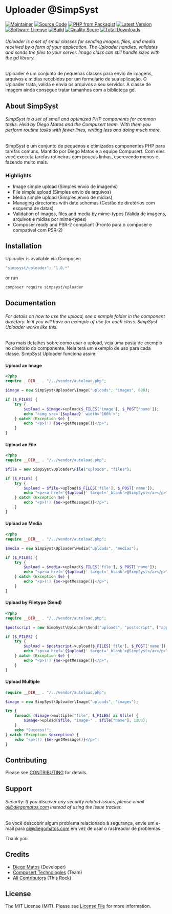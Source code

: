 # Uploader @SimpSyst

[![Maintainer](http://img.shields.io/badge/maintainer-@diegoamatos-blue.svg?style=flat-square)](https://twitter.com/diegoamatos)
[![Source Code](http://img.shields.io/badge/source-simpsyst/uploader-blue.svg?style=flat-square)](https://github.com/diegoamatos/uploader)
[![PHP from Packagist](https://img.shields.io/packagist/php-v/simpsyst/uploader.svg?style=flat-square)](https://packagist.org/packages/simpsyst/uploader)
[![Latest Version](https://img.shields.io/github/release/diegoamatos/uploader.svg?style=flat-square)](https://github.com/diegoamatos/uploader/releases)
[![Software License](https://img.shields.io/badge/license-MIT-brightgreen.svg?style=flat-square)](LICENSE)
[![Build](https://img.shields.io/scrutinizer/build/g/diegoamatos/uploader.svg?style=flat-square)](https://scrutinizer-ci.com/g/diegoamatos/uploader)
[![Quality Score](https://img.shields.io/scrutinizer/g/diegoamatos/uploader.svg?style=flat-square)](https://scrutinizer-ci.com/g/diegoamatos/uploader)
[![Total Downloads](https://img.shields.io/packagist/dt/simpsyst/uploader.svg?style=flat-square)](https://packagist.org/packages/simpsyst/uploader)

###### Uploader is a set of small classes for sending images, files, and media received by a form of your application. The Uploader handles, validates and sends the files to your server. Image class can still handle sizes with the gd library.

Uploader é um conjunto de pequenas classes para envio de imagens, arquivos e midias recebidos por um formulário de sua aplicação. O Uploader trata, valida e envia os arquivos a seu servidor. A classe de imagem ainda consegue tratar tamanhos com a biblioteca gd.

## About SimpSyst

###### SimpSyst is a set of small and optimized PHP components for common tasks. Held by Diego Matos and the Compusert team. With them you perform routine tasks with fewer lines, writing less and doing much more.

SimpSyst é um conjunto de pequenos e otimizados componentes PHP para tarefas comuns. Mantido por Diego Matos e a equipe Compusert. Com eles você executa tarefas rotineiras com poucas linhas, escrevendo menos e fazendo muito mais.

### Highlights

- Image simple upload (Simples envio de imagems)
- File simple upload (Simples envio de arquivos)
- Media simple upload (Simples envio de midias)
- Managing directories with date schemas (Gestão de diretórios com esquema de datas)
- Validation of images, files and media by mime-types (Valida de imagens, arquivos e mídias por mime-types)
- Composer ready and PSR-2 compliant (Pronto para o composer e compatível com PSR-2)

## Installation

Uploader is available via Composer:

```bash
"simpsyst/uploader": "1.0.*"
```

or run

```bash
composer require simpsyst/uploader
```

## Documentation

###### For details on how to use the upload, see a sample folder in the component directory. In it you will have an example of use for each class. SimpSyst Uploader works like this:

Para mais detalhes sobre como usar o upload, veja uma pasta de exemplo no diretório do componente. Nela terá um exemplo de uso para cada classe. SimpSyst Uploader funciona assim:

#### Upload an Image

```php
<?php
require __DIR__ . "/../vendor/autoload.php";

$image = new SimpSyst\Uploader\Image("uploads", "images", 600);

if ($_FILES) {
    try {
        $upload = $image->upload($_FILES['image'], $_POST['name']);
        echo "<img src='{$upload}' width='100%'>";
    } catch (Exception $e) {
        echo "<p>(!) {$e->getMessage()}</p>";
    }
}
```

#### Upload an File

```php
<?php
require __DIR__ . "/../vendor/autoload.php";

$file = new SimpSyst\Uploader\File("uploads", "files");

if ($_FILES) {
    try {
        $upload = $file->upload($_FILES['file'], $_POST['name']);
        echo "<p><a href='{$upload}' target='_blank'>@SimpSyst</a></p>";
    } catch (Exception $e) {
        echo "<p>(!) {$e->getMessage()}</p>";
    }
}
```

#### Upload an Media

```php
<?php
require __DIR__ . "/../vendor/autoload.php";

$media = new SimpSyst\Uploader\Media("uploads", "medias");

if ($_FILES) {
    try {
        $upload = $media->upload($_FILES['file'], $_POST['name']);
        echo "<p><a href='{$upload}' target='_blank'>@SimpSyst</a></p>";
    } catch (Exception $e) {
        echo "<p>(!) {$e->getMessage()}</p>";
    }
}
```

#### Upload by Filetype (Send)

```php
<?php
require __DIR__ . "/../vendor/autoload.php";

$postscript = new SimpSyst\Uploader\Send("uploads", "postscript", ["application/postscript"]);

if ($_FILES) {
    try {
        $upload = $postscript->upload($_FILES['file'], $_POST['name']);
        echo "<p><a href='{$upload}' target='_blank'>@SimpSyst</a></p>";
    } catch (Exception $e) {
        echo "<p>(!) {$e->getMessage()}</p>";
    }
}
```

#### Upload Multiple

```php
require __DIR__ . "/../vendor/autoload.php";

$image = new SimpSyst\Uploader\Image("uploads", "images");

try {
    foreach ($image->multiple("file", $_FILES) as $file) {
        $image->upload($file, "image-" . $file["name"], 1200);
    }
    echo "Success!";
} catch (Exception $exception) {
    echo "<p>(!) {$e->getMessage()}</p>";
}
```

## Contributing

Please see [CONTRIBUTING](https://github.com/diegoamatos/uploader/blob/master/CONTRIBUTING.md) for details.

## Support

###### Security: If you discover any security related issues, please email oi@diegomatos.com instead of using the issue tracker.

Se você descobrir algum problema relacionado à segurança, envie um e-mail para oi@diegomatos.com em vez de usar o rastreador de problemas.

Thank you

## Credits

- [Diego Matos](https://github.com/diegoamatos) (Developer)
- [Compusert Technologies](https://github.com/compusert) (Team)
- [All Contributors](https://github.com/diegoamatos/uploader/contributors) (This Rock)

## License

The MIT License (MIT). Please see [License File](https://github.com/diegoamatos/uploader/blob/master/LICENSE) for more information.